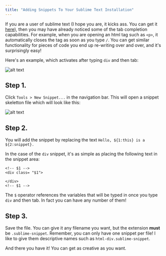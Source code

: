 ```yaml
---
title: "Adding Snippets To Your Sublime Text Installation"
---
```


If you are a user of sublime text (I hope you are, it kicks ass. You can get it [here](https://www.sublimetext.com/)), then you may have already noticed some of the tab completion capabilities. For example, when you are opening an html tag such as `<p>`, it automatically closes the tag as soon as you type `/`. You can get similar functionality for pieces of code you end up re-writing over and over, and it's surprisingly easy!

Here's an example, which activates after typing `div` and then tab:

![alt text](//discourse-user-assets.s3.amazonaws.com/original/2X/5/59a4d233d2dcb17b76a9c36ca30c5bb07a35d00b.png)

## Step 1.

Click `Tools > New Snippet...` in the navigation bar. This will open a snippet skeletton file which will look like this:

![alt text](//discourse-user-assets.s3.amazonaws.com/original/2X/a/a56106fbf754f7e641342d1ebdbc3f5bed582263.png)

## Step 2.

You will add the snippet by replacing the text `Hello, ${1:this} is a ${2:snippet}.`

In the case of the `div` snippet, it's as simple as placing the following text in the snippet area:

    <!-- $1 -->
    <div class= "$1">

    </div>
    <!-- $1 -->

The `$` operator references the variables that will be typed in once you type `div` and then tab. In fact you can have any number of them!

## Step 3.

Save the file. You can give it any filename you want, but the extension **must** be `.sublime-snippet`. Remember, you can only have one snippet per file! I like to give them descriptive names such as `html-div.sublime-snippet`.

And there you have it! You can get as creative as you want.
